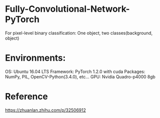 # Fully-Convolutional-Network-PyTorch
For pixel-level binary classification:
One object, two classes(background, object)

# Environments:
OS: Ubuntu 16.04 LTS
Framework: PyTorch 1.2.0 with cuda
Packages: NumPy, PIL, OpenCV-Python(3.4.0), etc...
GPU: Nvidia Quadro-p4000 8gb

# Reference
https://zhuanlan.zhihu.com/p/32506912
